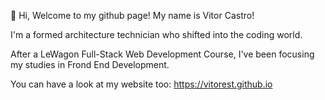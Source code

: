 👋 Hi, Welcome to my github page! My name is Vitor Castro!

I'm a formed architecture technician who shifted into the coding world.

After a LeWagon Full-Stack Web Development Course, I've been focusing my studies in Frond End Development.

You can have a look at my website too: https://vitorest.github.io
